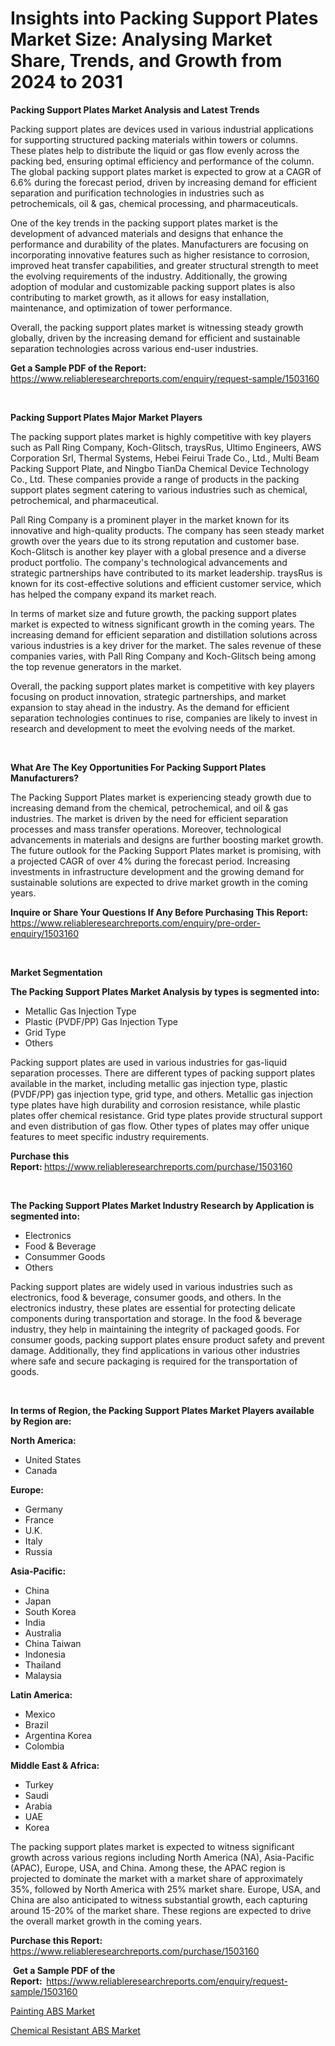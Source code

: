 <p><h1>Insights into Packing Support Plates Market Size: Analysing Market Share, Trends, and Growth from 2024 to 2031</h1></p><p><strong>Packing Support Plates Market Analysis and Latest Trends</strong></p>
<p><p>Packing support plates are devices used in various industrial applications for supporting structured packing materials within towers or columns. These plates help to distribute the liquid or gas flow evenly across the packing bed, ensuring optimal efficiency and performance of the column. The global packing support plates market is expected to grow at a CAGR of 6.6% during the forecast period, driven by increasing demand for efficient separation and purification technologies in industries such as petrochemicals, oil & gas, chemical processing, and pharmaceuticals.</p><p>One of the key trends in the packing support plates market is the development of advanced materials and designs that enhance the performance and durability of the plates. Manufacturers are focusing on incorporating innovative features such as higher resistance to corrosion, improved heat transfer capabilities, and greater structural strength to meet the evolving requirements of the industry. Additionally, the growing adoption of modular and customizable packing support plates is also contributing to market growth, as it allows for easy installation, maintenance, and optimization of tower performance.</p><p>Overall, the packing support plates market is witnessing steady growth globally, driven by the increasing demand for efficient and sustainable separation technologies across various end-user industries.</p></p>
<p><strong>Get a Sample PDF of the Report:&nbsp;</strong> <a href="https://www.reliableresearchreports.com/enquiry/request-sample/1503160">https://www.reliableresearchreports.com/enquiry/request-sample/1503160</a></p>
<p>&nbsp;</p>
<p><strong>Packing Support Plates Major Market Players</strong></p>
<p><p>The packing support plates market is highly competitive with key players such as Pall Ring Company, Koch-Glitsch, traysRus, Ultimo Engineers, AWS Corporation Srl, Thermal Systems, Hebei Feirui Trade Co., Ltd., Multi Beam Packing Support Plate, and Ningbo TianDa Chemical Device Technology Co., Ltd. These companies provide a range of products in the packing support plates segment catering to various industries such as chemical, petrochemical, and pharmaceutical.</p><p>Pall Ring Company is a prominent player in the market known for its innovative and high-quality products. The company has seen steady market growth over the years due to its strong reputation and customer base. Koch-Glitsch is another key player with a global presence and a diverse product portfolio. The company's technological advancements and strategic partnerships have contributed to its market leadership. traysRus is known for its cost-effective solutions and efficient customer service, which has helped the company expand its market reach.</p><p>In terms of market size and future growth, the packing support plates market is expected to witness significant growth in the coming years. The increasing demand for efficient separation and distillation solutions across various industries is a key driver for the market. The sales revenue of these companies varies, with Pall Ring Company and Koch-Glitsch being among the top revenue generators in the market.</p><p>Overall, the packing support plates market is competitive with key players focusing on product innovation, strategic partnerships, and market expansion to stay ahead in the industry. As the demand for efficient separation technologies continues to rise, companies are likely to invest in research and development to meet the evolving needs of the market.</p></p>
<p>&nbsp;</p>
<p><strong>What Are The Key Opportunities For Packing Support Plates Manufacturers?</strong></p>
<p><p>The Packing Support Plates market is experiencing steady growth due to increasing demand from the chemical, petrochemical, and oil & gas industries. The market is driven by the need for efficient separation processes and mass transfer operations. Moreover, technological advancements in materials and designs are further boosting market growth. The future outlook for the Packing Support Plates market is promising, with a projected CAGR of over 4% during the forecast period. Increasing investments in infrastructure development and the growing demand for sustainable solutions are expected to drive market growth in the coming years.</p></p>
<p><strong>Inquire or Share Your Questions If Any Before Purchasing This Report:</strong> <a href="https://www.reliableresearchreports.com/enquiry/pre-order-enquiry/1503160">https://www.reliableresearchreports.com/enquiry/pre-order-enquiry/1503160</a></p>
<p>&nbsp;</p>
<p><strong>Market Segmentation</strong></p>
<p><strong>The Packing Support Plates Market Analysis by types is segmented into:</strong></p>
<p><ul><li>Metallic Gas Injection Type</li><li>Plastic (PVDF/PP) Gas Injection Type</li><li>Grid Type</li><li>Others</li></ul></p>
<p><p>Packing support plates are used in various industries for gas-liquid separation processes. There are different types of packing support plates available in the market, including metallic gas injection type, plastic (PVDF/PP) gas injection type, grid type, and others. Metallic gas injection type plates have high durability and corrosion resistance, while plastic plates offer chemical resistance. Grid type plates provide structural support and even distribution of gas flow. Other types of plates may offer unique features to meet specific industry requirements.</p></p>
<p><strong>Purchase this Report:&nbsp;</strong><a href="https://www.reliableresearchreports.com/purchase/1503160">https://www.reliableresearchreports.com/purchase/1503160</a></p>
<p>&nbsp;</p>
<p><strong>The Packing Support Plates Market Industry Research by Application is segmented into:</strong></p>
<p><ul><li>Electronics</li><li>Food & Beverage</li><li>Consummer Goods</li><li>Others</li></ul></p>
<p><p>Packing support plates are widely used in various industries such as electronics, food & beverage, consumer goods, and others. In the electronics industry, these plates are essential for protecting delicate components during transportation and storage. In the food & beverage industry, they help in maintaining the integrity of packaged goods. For consumer goods, packing support plates ensure product safety and prevent damage. Additionally, they find applications in various other industries where safe and secure packaging is required for the transportation of goods.</p></p>
<p>&nbsp;</p>
<p><strong>In terms of Region, the Packing Support Plates Market Players available by Region are:</strong></p>
<p>
    <p> <strong> North America: </strong>
        <ul>
            <li>United States</li>
            <li>Canada</li>
        </ul>
        </p> 
    <p> <strong> Europe: </strong>
        <ul>
            <li>Germany</li>
            <li>France</li>
            <li>U.K.</li>
            <li>Italy</li>
            <li>Russia</li>
        </ul>
        </p> 
    <p> <strong> Asia-Pacific: </strong>
        <ul>
            <li>China</li>
            <li>Japan</li>
            <li>South Korea</li>
            <li>India</li>
            <li>Australia</li>
            <li>China Taiwan</li>
            <li>Indonesia</li>
            <li>Thailand</li>
            <li>Malaysia</li>
        </ul>
        </p> 
    <p> <strong> Latin America: </strong>
        <ul>
            <li>Mexico</li>
            <li>Brazil</li>
            <li>Argentina Korea</li>
            <li>Colombia</li>
        </ul>
        </p> 
    <p> <strong> Middle East & Africa: </strong>
        <ul>
            <li>Turkey</li>
            <li>Saudi</li>
            <li>Arabia</li>
            <li>UAE</li>
            <li>Korea</li>
        </ul>
    </p>
    </p>
<p><p>The packing support plates market is expected to witness significant growth across various regions including North America (NA), Asia-Pacific (APAC), Europe, USA, and China. Among these, the APAC region is projected to dominate the market with a market share of approximately 35%, followed by North America with 25% market share. Europe, USA, and China are also anticipated to witness substantial growth, each capturing around 15-20% of the market share. These regions are expected to drive the overall market growth in the coming years.</p></p>
<p><strong>Purchase this Report: </strong><a href="https://www.reliableresearchreports.com/purchase/1503160">https://www.reliableresearchreports.com/purchase/1503160</a></p>
<p>&nbsp;<strong>Get a Sample PDF of the Report:&nbsp;&nbsp;</strong><a href="https://www.reliableresearchreports.com/enquiry/request-sample/1503160">https://www.reliableresearchreports.com/enquiry/request-sample/1503160</a></p>
<p><strong></strong></p>
<p><p><a href="https://issuu.com/reportprime-2/docs/painting-abs-market-size-2030.pptx">Painting ABS Market</a></p><p><a href="https://issuu.com/reportprime-2/docs/chemical-resistant-abs-market-size-2030.pptx">Chemical Resistant ABS Market</a></p></p>